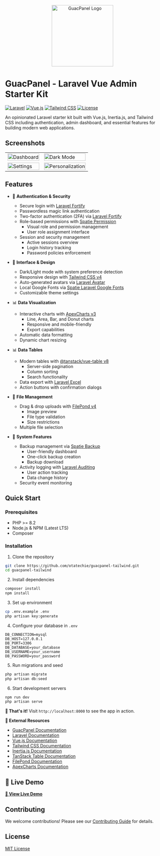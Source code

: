 <div align="center">
  <img src="https://github.com/user-attachments/assets/d1256dda-6820-4e21-bcee-36c82ffab1fc" alt="GuacPanel Logo" width="200">
</div>

# GuacPanel - Laravel Vue Admin Starter Kit

[![Laravel](https://img.shields.io/badge/Laravel-v11.x-FF2D20?style=flat&logo=laravel)](https://laravel.com)
[![Vue.js](https://img.shields.io/badge/Vue.js-v3.x-4FC08D?style=flat&logo=vue.js)](https://vuejs.org)
[![Tailwind CSS](https://img.shields.io/badge/Tailwind%20CSS-v4.x-06B6D4?style=flat&logo=tailwind-css)](https://tailwindcss.com)
[![License](https://img.shields.io/badge/License-MIT-green.svg)](https://opensource.org/license/MIT)

An opinionated Laravel starter kit built with Vue.js, Inertia.js, and Tailwind CSS including authentication, admin dashboard, and essential features for building modern web applications.

## Screenshots

<table>
  <tr>
    <td><img src="https://github.com/user-attachments/assets/fa319d6a-695f-4d6f-95ea-16b72d128647" alt="Dashboard" width="100%"></td>
    <td><img src="https://github.com/user-attachments/assets/7e32de33-8001-425f-a2bb-b08399005335" alt="Dark Mode" width="100%"></td>
  </tr>
  <tr>
    <td><img src="https://github.com/user-attachments/assets/0bb0354f-b565-40f9-9cc8-9787ecd9a632" alt="Settings" width="100%"></td>
    <td><img src="https://github.com/user-attachments/assets/e438b751-ad01-455a-93f4-04e37e1c9537" alt="Personalization" width="100%"></td>
  </tr>
</table>


## Features

- 🔐 **Authentication & Security**
  - Secure login with [Laravel Fortify](https://laravel.com/docs/fortify)
  - Passwordless magic link authentication
  - Two-factor authentication (2FA) via [Laravel Fortify](https://laravel.com/docs/fortify#two-factor-authentication)
  - Role-based permissions with [Spatie Permission](https://spatie.be/docs/laravel-permission)
    - Visual role and permission management
    - User role assignment interface
  - Session and security management
    - Active sessions overview
    - Login history tracking
    - Password policies enforcement

- 🎨 **Interface & Design**
  - Dark/Light mode with system preference detection
  - Responsive design with [Tailwind CSS v4](https://tailwindcss.com/docs)
  - Auto-generated avatars via [Laravel Avatar](https://github.com/laravolt/avatar)
  - Local Google Fonts via [Spatie Laravel Google Fonts](https://github.com/spatie/laravel-google-fonts)
  - Customizable theme settings

- 📊 **Data Visualization**
  - Interactive charts with [ApexCharts v3](https://apexcharts.com)
    - Line, Area, Bar, and Donut charts
    - Responsive and mobile-friendly
    - Export capabilities
  - Automatic data formatting
  - Dynamic chart resizing

- 📊 **Data Tables**
  - Modern tables with [@tanstack/vue-table v8](https://tanstack.com/table/v8/docs)
    - Server-side pagination
    - Column sorting
    - Search functionality
  - Data export with [Laravel Excel](https://docs.laravel-excel.com)
  - Action buttons with confirmation dialogs

- 📁 **File Management**
  - Drag & drop uploads with [FilePond v4](https://pqina.nl/filepond/docs/)
    - Image preview
    - File type validation
    - Size restrictions
  - Multiple file selection

- 🔄 **System Features**
  - Backup management via [Spatie Backup](https://spatie.be/docs/laravel-backup)
    - User-friendly dashboard
    - One-click backup creation
    - Backup download
  - Activity logging with [Laravel Auditing](https://laravel-auditing.com)
    - User action tracking
    - Data change history
  - Security event monitoring

## Quick Start

### Prerequisites

- PHP >= 8.2
- Node.js & NPM (Latest LTS)
- Composer

### Installation

1. Clone the repository
```bash
git clone https://github.com/otatechie/guacpanel-tailwind.git
cd guacpanel-tailwind
```

2. Install dependencies
```bash
composer install
npm install
```

3. Set up environment
```bash
cp .env.example .env
php artisan key:generate
```

4. Configure your database in `.env`
```
DB_CONNECTION=mysql
DB_HOST=127.0.0.1
DB_PORT=3306
DB_DATABASE=your_database
DB_USERNAME=your_username
DB_PASSWORD=your_password
```

5. Run migrations and seed
```bash
php artisan migrate
php artisan db:seed
```

6. Start development servers
```bash
npm run dev
php artisan serve
```

**🎉 That's it!** Visit `http://localhost:8000` to see the app in action.

**🔗 External Resources**

- [GuacPanel Documentation](https://guacpanel.com)
- [Laravel Documentation](https://laravel.com/docs)
- [Vue.js Documentation](https://vuejs.org/guide/introduction.html)
- [Tailwind CSS Documentation](https://tailwindcss.com/docs)
- [Inertia.js Documentation](https://inertiajs.com/)
- [TanStack Table Documentation](https://tanstack.com/table/v8)
- [FilePond Documentation](https://pqina.nl/filepond/)
- [ApexCharts Documentation](https://apexcharts.com/docs/)

## 🚀 Live Demo

**[👀 View Live Demo](https://guacpanel.com)**

## Contributing

We welcome contributions! Please see our [Contributing Guide](CONTRIBUTING.md) for details.

## License

[MIT License](https://opensource.org/license/MIT)
